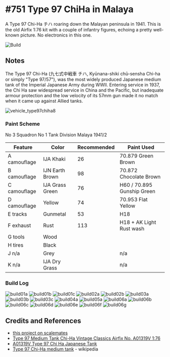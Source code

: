 # #751 Type 97 ChiHa in Malaya

A Type 97 Chi-Ha チハ roaring down the Malayan peninsula in 1941. This is the old Airfix 1:76 kit with a couple of infantry figures, echoing a pretty well-known picture. No electronics in this one.

![Build](./assets/Malaya1941_build.jpg?raw=true)

## Notes

The Type 97 Chi-Ha (九七式中戦車 チハ, Kyūnana-shiki chū-sensha Chi-ha or simply "Type 97/57"), was the most widely produced Japanese medium tank of the Imperial Japanese Army during WWII. Entering service in 1937, the Chi Ha saw widespread service in China and the Pacific, but inadequate armour protection and the low velocity of its 57mm gun made it no match when it came up against Allied tanks.

![vehicle_type97chiha8](./assets/vehicle_type97chiha8.jpg)

### Paint Scheme

No 3 Squadron No 1 Tank Division Malaya 1941/2

| Feature               | Color           | Recommended    | Paint Used |
|-----------------------|-----------------|----------------|------------|
| A camouflage          | IJA Khaki       | 26             | 70.879 Green Brown  |
| B camouflage          | IJN Earth Brown | 98             | 70.872 Chocolate Brown   |
| C camouflage          | IJA Grass Green | 76             | H60 / 70.895 Gunship Green       |
| D camouflage          | Yellow          | 74             | 70.953 Flat Yellow  |
| E tracks              | Gunmetal        | 53             | H18        |
| F exhaust             | Rust            | 113            | H18 + AK Light Rust wash |
| G tools               | Wood            |                |            |
| H tires               | Black           |                |            |
| J n/a                 | Grey            |                | n/a        |
| K n/a                 | IJA Dry Grass   |                | n/a        |

### Build Log

![build01a](./assets/build01a.jpg?raw=true)
![build01b](./assets/build01b.jpg?raw=true)
![build01c](./assets/build01c.jpg?raw=true)
![build02a](./assets/build02a.jpg?raw=true)
![build02b](./assets/build02b.jpg?raw=true)
![build03a](./assets/build03a.jpg?raw=true)
![build03b](./assets/build03b.jpg?raw=true)
![build03c](./assets/build03c.jpg?raw=true)
![build04a](./assets/build04a.jpg?raw=true)
![build05a](./assets/build05a.jpg?raw=true)
![build06a](./assets/build06a.jpg?raw=true)
![build06b](./assets/build06b.jpg?raw=true)
![build06c](./assets/build06c.jpg?raw=true)
![build06d](./assets/build06d.jpg?raw=true)
![build06e](./assets/build06e.jpg?raw=true)
![build06f](./assets/build06f.jpg?raw=true)
![build06g](./assets/build06g.jpg?raw=true)

## Credits and References

* [this project on scalemates](https://www.scalemates.com/profiles/mate.php?id=74137&p=projects&project=167701)
* [Type 97 Medium Tank Chi-Ha Vintage Classics Airfix No. A01319V 1:76](https://www.scalemates.com/kits/airfix-a01319v-type-97-medium-tank-chi-ha--1403237)
* [A01319V Type 97 Chi Ha Japanese Tank](https://uk.airfix.com/products/type-97-chi-ha-japanese-tank-a01319v)
* [Type 97 Chi-Ha medium tank](https://en.wikipedia.org/wiki/Type_97_Chi-Ha_medium_tank) - wikipedia

